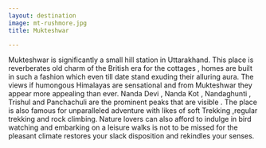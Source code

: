 ```yaml
---
layout: destination
image: mt-rushmore.jpg
title: Mukteshwar

---
```

Mukteshwar is significantly a small hill station in Uttarakhand. This place is reverberates old charm of the British era for the cottages , homes are built in such a fashion which even till date stand exuding their alluring aura. The views if humongous Himalayas are sensational and from Mukteshwar they appear more appealing than ever.
Nanda Devi , Nanda Kot , Nandaghunti , Trishul and Panchachuli are the prominent peaks that are visible .
The place is also famous for unparalleled adventure with likes of soft Trekking ,regular trekking and rock climbing. Nature lovers can also afford to indulge in bird watching and embarking on a leisure walks is not to be missed for the pleasant climate restores your slack disposition and rekindles your senses.
